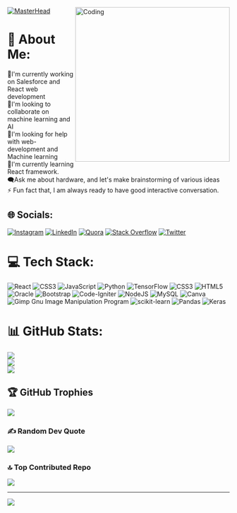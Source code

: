 [![MasterHead](https://i.pinimg.com/originals/b9/ab/f0/b9abf0a0feb3219f56a51448d8ffae2c.gif)](https://robertlucifer.github.io/Robert-Portfolio-/)
<img align="right" alt="Coding" width="350" src="https://media.tenor.com/Aw2-4sShkCUAAAAd/coding.gif">

# 💫 About Me:
🔭I'm currently working on Salesforce and React web development<br>👯I'm looking to collaborate on machine learning and AI<br>🤝I'm looking for help with web-development and Machine learning<br>🌱I'm currently learning React framework.<br>🗨️Ask me about hardware, and let's make brainstorming of various ideas <br>⚡ Fun fact that, I am always ready to have good interactive conversation.


## 🌐 Socials:
[![Instagram](https://img.shields.io/badge/Instagram-%23E4405F.svg?logo=Instagram&logoColor=white)](https://instagram.com/robert_antony_lucifer) [![LinkedIn](https://img.shields.io/badge/LinkedIn-%230077B5.svg?logo=linkedin&logoColor=white)](https://linkedin.com/in/robert-antony-lucifer) [![Quora](https://img.shields.io/badge/Quora-%23B92B27.svg?logo=Quora&logoColor=white)](https://quora.com/profile/Robert-Antony-18) [![Stack Overflow](https://img.shields.io/badge/-Stackoverflow-FE7A16?logo=stack-overflow&logoColor=white)](https://stackoverflow.com/users/20155600) [![Twitter](https://img.shields.io/badge/Twitter-%231DA1F2.svg?logo=Twitter&logoColor=white)](https://twitter.com/RobertA57008040) 

# 💻 Tech Stack:
![React](https://img.shields.io/badge/react-%2320232a.svg?style=for-the-badge&logo=react&logoColor=%2361DAFB) ![CSS3](https://img.shields.io/badge/css3-%231572B6.svg?style=for-the-badge&logo=css3&logoColor=white) ![JavaScript](https://img.shields.io/badge/javascript-%23323330.svg?style=for-the-badge&logo=javascript&logoColor=%23F7DF1E) ![Python](https://img.shields.io/badge/python-3670A0?style=for-the-badge&logo=python&logoColor=ffdd54) ![TensorFlow](https://img.shields.io/badge/TensorFlow-%23FF6F00.svg?style=for-the-badge&logo=TensorFlow&logoColor=white) ![CSS3](https://img.shields.io/badge/css3-%231572B6.svg?style=for-the-badge&logo=css3&logoColor=white) ![HTML5](https://img.shields.io/badge/html5-%23E34F26.svg?style=for-the-badge&logo=html5&logoColor=white) ![Oracle](https://img.shields.io/badge/Oracle-F80000?style=for-the-badge&logo=oracle&logoColor=white) ![Bootstrap](https://img.shields.io/badge/bootstrap-%23563D7C.svg?style=for-the-badge&logo=bootstrap&logoColor=white) ![Code-Igniter](https://img.shields.io/badge/CodeIgniter-%23EF4223.svg?style=for-the-badge&logo=codeIgniter&logoColor=white) ![NodeJS](https://img.shields.io/badge/node.js-6DA55F?style=for-the-badge&logo=node.js&logoColor=white) ![MySQL](https://img.shields.io/badge/mysql-%2300f.svg?style=for-the-badge&logo=mysql&logoColor=white) ![Canva](https://img.shields.io/badge/Canva-%2300C4CC.svg?style=for-the-badge&logo=Canva&logoColor=white) ![Gimp Gnu Image Manipulation Program](https://img.shields.io/badge/Gimp-657D8B?style=for-the-badge&logo=gimp&logoColor=FFFFFF) ![scikit-learn](https://img.shields.io/badge/scikit--learn-%23F7931E.svg?style=for-the-badge&logo=scikit-learn&logoColor=white) ![Pandas](https://img.shields.io/badge/pandas-%23150458.svg?style=for-the-badge&logo=pandas&logoColor=white) ![Keras](https://img.shields.io/badge/Keras-%23D00000.svg?style=for-the-badge&logo=Keras&logoColor=white)
# 📊 GitHub Stats:
![](https://github-readme-stats.vercel.app/api?username=robertlucifer&theme=merko&hide_border=false&include_all_commits=true&count_private=true)<br/>
![](https://github-readme-streak-stats.herokuapp.com/?user=robertlucifer&theme=merko&hide_border=false)<br/>
![](https://github-readme-stats.vercel.app/api/top-langs/?username=robertlucifer&theme=merko&hide_border=false&include_all_commits=true&count_private=true&layout=compact)

## 🏆 GitHub Trophies
![](https://github-profile-trophy.vercel.app/?username=robertlucifer&theme=radical&no-frame=false&no-bg=true&margin-w=4)

### ✍️ Random Dev Quote
![](https://quotes-github-readme.vercel.app/api?type=horizontal&theme=radical)

### 🔝 Top Contributed Repo
![](https://github-contributor-stats.vercel.app/api?username=robertlucifer&limit=5&theme=nord&combine_all_yearly_contributions=true)

---
[![](https://visitcount.itsvg.in/api?id=robertlucifer&icon=1&color=12)](https://visitcount.itsvg.in)

<!-- Proudly created with GPRM ( https://gprm.itsvg.in ) -->
